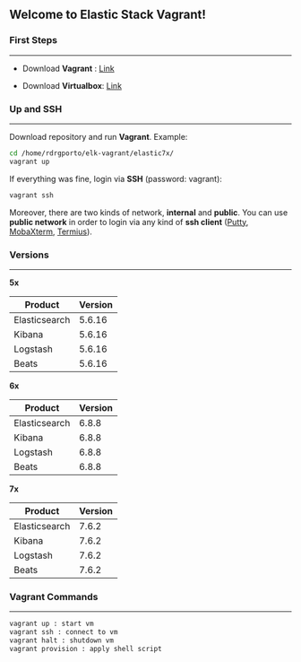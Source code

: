 ## Welcome to Elastic Stack Vagrant!

### First Steps
------

- Download **Vagrant** : [Link](https://www.vagrantup.com/downloads.html)

- Download **Virtualbox**: [Link](https://www.virtualbox.org/wiki/Downloads)

### Up and SSH
------

Download repository and run **Vagrant**. Example:

```bash
cd /home/rdrgporto/elk-vagrant/elastic7x/
vagrant up
```

If everything was fine, login via **SSH** (password: vagrant):

```bash
vagrant ssh
```

Moreover, there are two kinds of network, **internal** and **public**. You can use **public network** in order to login via any kind of **ssh client** ([Putty](https://www.putty.org/), [MobaXterm](https://mobaxterm.mobatek.net/), [Termius](https://www.termius.com/)).

### Versions
------

**5x**

| Product       | Version |
| ------------- | ------- |
| Elasticsearch | 5.6.16  |
| Kibana        | 5.6.16  |
| Logstash      | 5.6.16  |
| Beats         | 5.6.16  |

**6x**

| Product       | Version |
| ------------- | ------- |
| Elasticsearch | 6.8.8   |
| Kibana        | 6.8.8   |
| Logstash      | 6.8.8   |
| Beats         | 6.8.8   |

**7x**

| Product       | Version |
| ------------- | ------- |
| Elasticsearch | 7.6.2   |
| Kibana        | 7.6.2   |
| Logstash      | 7.6.2   |
| Beats         | 7.6.2   |

### Vagrant Commands
------

```bash
vagrant up : start vm
vagrant ssh : connect to vm
vagrant halt : shutdown vm
vagrant provision : apply shell script
```

